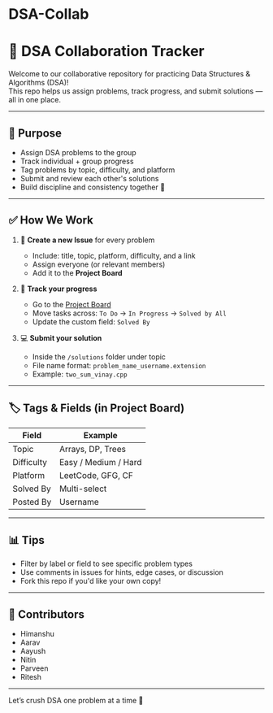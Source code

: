 # DSA-Collab
# 🧠 DSA Collaboration Tracker

Welcome to our collaborative repository for practicing Data Structures & Algorithms (DSA)!  
This repo helps us assign problems, track progress, and submit solutions — all in one place.

---

## 📌 Purpose

- Assign DSA problems to the group
- Track individual + group progress
- Tag problems by topic, difficulty, and platform
- Submit and review each other's solutions
- Build discipline and consistency together 💪






---

## ✅ How We Work

1. 🐛 **Create a new Issue** for every problem  
   - Include: title, topic, platform, difficulty, and a link  
   - Assign everyone (or relevant members)
   - Add it to the **Project Board**

2. 🔄 **Track your progress**  
   - Go to the [Project Board](./projects)  
   - Move tasks across: `To Do` → `In Progress` → `Solved by All`  
   - Update the custom field: `Solved By`

3. 💻 **Submit your solution**  
   - Inside the `/solutions` folder under topic
   - File name format: `problem_name_username.extension`  
   - Example: `two_sum_vinay.cpp`

---

## 🏷 Tags & Fields (in Project Board)

| Field         | Example             |
|---------------|---------------------|
| Topic         | Arrays, DP, Trees   |
| Difficulty    | Easy / Medium / Hard |
| Platform      | LeetCode, GFG, CF   |
| Solved By     | Multi-select        |
| Posted By     | Username            |

---

## 📊 Tips

- Filter by label or field to see specific problem types
- Use comments in issues for hints, edge cases, or discussion
- Fork this repo if you'd like your own copy!

---

## 🤝 Contributors

- Himanshu  
- Aarav 
- Aayush
- Nitin
- Parveen
- Ritesh

---

Let’s crush DSA one problem at a time 🚀
